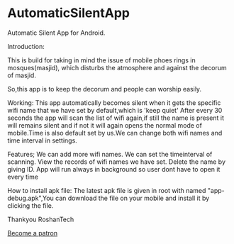 # AutomaticSilentApp
Automatic Silent App for Android.

Introduction:

This is build for taking in mind the issue of mobile phoes rings in mosques(masjid),
which disturbs the atmosphere and against the decorum of masjid.

So,this app is to keep the decorum and people can worship easily.

Working:
This app automatically becomes silent when it gets the specific wifi name that we have set by default,which is 'keep quiet'
After every 30 seconds the app will scan the list of wifi again,if still the name is present it will remains silent and if not it will again opens the normal mode of mobile.Time is also default set by us.We can change both wifi names and time interval in settings.

Features;
We can add more wifi names.
We can set the timeinterval of scanning.
View the records of wifi names we have set.
Delete the name by giving ID.
App will run always in background so user dont have to open it every time

How to install apk file:
The latest apk file is given in root with named "app-debug.apk",You can download the file on your mobile and install it by clicking the file. 

Thankyou
RoshanTech

[Become a patron](https://patreon.com/asakpke)

